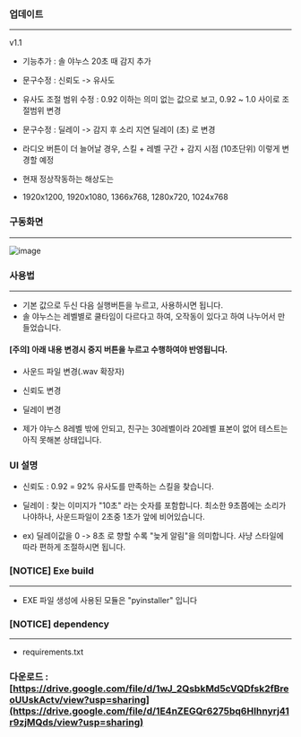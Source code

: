 ### 업데이트
---
v1.1
* 기능추가 : 솔 야누스 20초 때 감지 추가
* 문구수정 : 신뢰도 -> 유사도
* 유사도 조절 범위 수정 : 0.92 이하는 의미 없는 값으로 보고, 0.92 ~ 1.0 사이로 조절범위 변경
* 문구수정 : 딜레이 -> 감지 후 소리 지연 딜레이 (초) 로 변경

* 라디오 버튼이 더 늘어날 경우, 스킬 + 레벨 구간 + 감지 시점 (10초단위) 이렇게 변경할 예정
* 현재 정상작동하는 해상도는
* 1920x1200, 1920x1080, 1366x768, 1280x720, 1024x768

### 구동화면
---
![image](https://github.com/SsackTeun/MapleStory_InstallSkill_Timer/assets/24308378/2d6a1a92-91db-4e24-b201-0f7426f63fc1)

### 사용법 
---
* 기본 값으로 두신 다음 실행버튼을 누르고, 사용하시면 됩니다.
* 솔 야누스는 레벨별로 쿨타임이 다르다고 하여, 오작동이 있다고 하여 나누어서 만들었습니다.

#### [주의] 아래 내용 변경시 중지 버튼을 누르고 수행하여야 반영됩니다.
* 사운드 파일 변경(.wav 확장자)
* 신뢰도 변경
* 딜레이 변경

* 제가 야누스 8레벨 밖에 안되고, 친구는 30레벨이라 20레벨 표본이 없어 테스트는 아직 못해본 상태입니다.
  
### UI 설명

* 신뢰도 : 0.92 = 92% 유사도를 만족하는 스킬을 찾습니다.

* 딜레이 : 찾는 이미지가 "10초" 라는 숫자를 포함합니다. 최소한 9초쯤에는 소리가나야하나, 사운드파일이 2초중 1초가 앞에 비어있습니다.

* ex) 딜레이값을 0 -> 8초 로 향할 수록 "늦게 알림"을 의미합니다. 사냥 스타일에 따라 편하게 조절하시면 됩니다.


### [NOTICE] Exe build
---
* EXE 파일 생성에 사용된 모듈은 "pyinstaller" 입니다

### [NOTICE] dependency
---
* requirements.txt
  
### 다운로드 : [https://drive.google.com/file/d/1wJ_2QsbkMd5cVQDfsk2fBreoUUskActv/view?usp=sharing](https://drive.google.com/file/d/1E4nZEGQr6275bq6HIhnyrj41r9zjMQds/view?usp=sharing)






